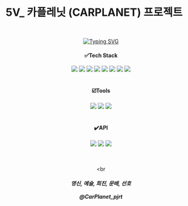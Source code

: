 # 5V_ 카플레닛 (CARPLANET) 프로젝트


<div align="center">
<br>


[![Typing SVG](https://readme-typing-svg.herokuapp.com?font=Do+Hyeon&pause=1000&width=435&lines=%EC%A3%BC%EC%9C%A0%EC%86%8C%2F%EC%A0%84%EA%B8%B0%EC%B0%A8+%EC%B6%A9%EC%A0%84%EC%86%8C+%EC%A0%95%EB%B3%B4+%EC%A0%9C%EA%B3%B5+%EB%B0%8F+%EB%AA%A9%EC%A0%81%EC%A7%80+%EC%B6%94%EC%B2%9C+%EC%8B%9C%EC%8A%A4%ED%85%9C)](https://git.io/typing-svg)

<h4>✅Tech Stack</h4>
<img src="https://img.shields.io/badge/HTML5-E34F26?style=flat-square&logo=html5&logoColor=white"/>
<img src="https://img.shields.io/badge/Java-007396?style=flat&logo=OpenJDK&logoColor=white"/>
<img src="https://img.shields.io/badge/JavaScript-F7DF1E?style=flat-square&logo=JavaScript&logoColor=white"/>
<img src="https://img.shields.io/badge/Spring-6DB33F?style=flat&logo=Spring&logoColor=white"/>
<img src="https://img.shields.io/badge/jquery-0769AD?style=flat&logo=jquery&logoColor=white"/>
<img src="https://img.shields.io/badge/ApacheTomcat-F8DC75?style=flat&logo=apachetomcat&logoColor=white"/>
<img src="https://img.shields.io/badge/DBeaver-382923?style=flat&logo=dbeaver&logoColor=white"/>
<img src="https://img.shields.io/badge/MySQL-4479A1?style=flat&logo=mysql&logoColor=white"/>
<br><br>
<h4>☑️Tools</h4>
<img src="https://img.shields.io/badge/GitHub-181717?style=flat&logo=github&logoColor=white"/>
<img src="https://img.shields.io/badge/Notion-000000?style=flat&logo=Notion&logoColor=white"/>
<img src="https://img.shields.io/badge/Figma-F24E1E?style=flat&logo=Figma&logoColor=white"/>
<br><br>
<h4>✔️API</h4>
<img src="https://img.shields.io/badge/KaKao-FFCD00?style=flat&logo=kakao&logoColor=white"/>
<img src="https://img.shields.io/badge/Naver-03C75A?style=flat&logo=naver&logoColor=white"/>
<img src="https://img.shields.io/badge/Google-4285F4?style=flat&logo=Google&logoColor=white"/>

<br><br><br

<h5>영신, 예슬, 희진, 문배, 선호<br><br>
@CarPlanet_pjrt</h5>
